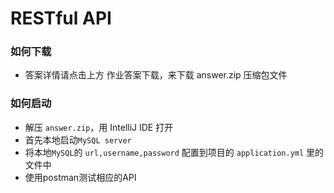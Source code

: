 # RESTful API

### 如何下载
- 答案详情请点击上方 作业答案下载，来下载 answer.zip 压缩包文件

### 如何启动
- 解压 `answer.zip`，用 IntelliJ IDE 打开
- 首先本地启动`MySQL server`
- 将本地`MySQL`的 `url,username,password` 配置到项目的 `application.yml` 里的文件中
- 使用postman测试相应的API